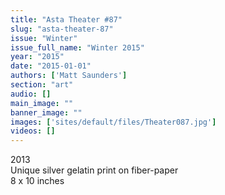 ```yaml
---
title: "Asta Theater #87"
slug: "asta-theater-87"
issue: "Winter"
issue_full_name: "Winter 2015"
year: "2015"
date: "2015-01-01"
authors: ['Matt Saunders']
section: "art"
audio: []
main_image: ""
banner_image: ""
images: ['sites/default/files/Theater087.jpg']
videos: []
---
```

2013  
Unique silver gelatin print on fiber-paper  
8 x 10 inches

